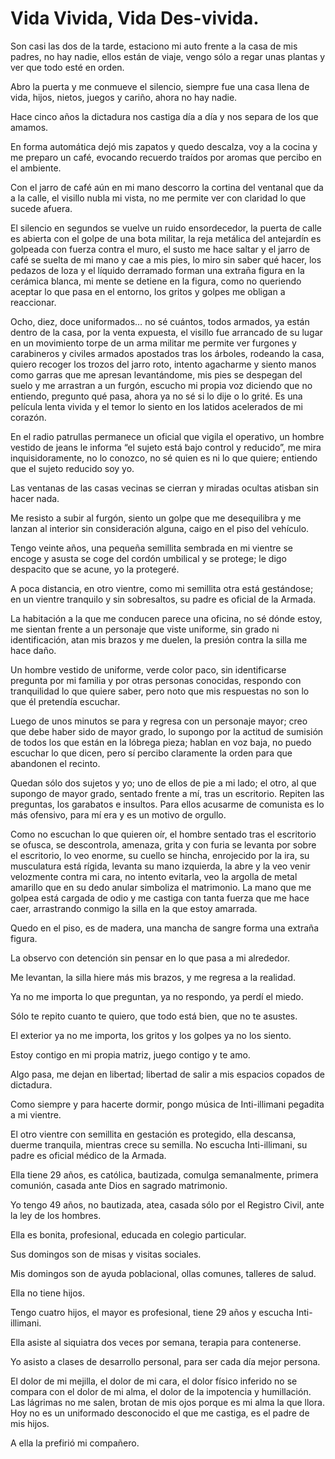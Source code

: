# Vida Vivida, Vida Des-vivida.

Son casi las dos de la tarde, estaciono mi auto frente a la casa de
mis padres, no hay nadie, ellos están de viaje, vengo sólo a regar
unas plantas y ver que todo esté en orden.

Abro la puerta y me conmueve el silencio, siempre fue una casa llena
de vida, hijos, nietos, juegos y cariño, ahora no hay nadie.

Hace cinco años la dictadura nos castiga día a día y nos separa de los
que amamos.

En forma automática dejó mis zapatos y quedo descalza, voy a la cocina
y me preparo un café, evocando recuerdo traídos por aromas que percibo
en el ambiente.

Con el jarro de café aún en mi mano descorro la cortina del ventanal
que da a la calle, el visillo nubla mi vista, no me permite ver con
claridad lo que sucede afuera.

El silencio en segundos se vuelve un ruido ensordecedor, la puerta de
calle es abierta con el golpe de una bota militar, la reja metálica
del antejardín es golpeada con fuerza contra el muro, el susto me hace
saltar y el jarro de café se suelta de mi mano y cae a mis pies, lo
miro sin saber qué hacer, los pedazos de loza y el líquido derramado
forman una extraña figura en la cerámica blanca, mi mente se detiene
en la figura, como no queriendo aceptar lo que pasa en el entorno, los
gritos y golpes me obligan a reaccionar.

Ocho, diez, doce uniformados… no sé cuántos, todos armados, ya están
dentro de la casa, por la venta expuesta, el visillo fue arrancado de
su lugar en un movimiento torpe de un arma militar me permite ver
furgones y carabineros y civiles armados apostados tras los árboles,
rodeando la casa, quiero recoger los trozos del jarro roto, intento
agacharme y siento manos como garras que me apresan levantándome, mis
pies se despegan del suelo y me arrastran a un furgón, escucho mi
propia voz diciendo que no entiendo, pregunto qué pasa, ahora ya no sé
si lo dije o lo grité. Es una película lenta vivida y el temor lo
siento en los latidos acelerados de mi corazón.

En el radio patrullas permanece un oficial que vigila el operativo, un
hombre vestido de jeans le informa “el sujeto está bajo control y
reducido”, me mira inquisidoramente, no lo conozco, no sé quien es ni
lo que quiere; entiendo que el sujeto reducido soy yo.

Las ventanas de las casas vecinas se cierran y miradas ocultas atisban
sin hacer nada.

Me resisto a subir al furgón, siento un golpe que me desequilibra y me
lanzan al interior sin consideración alguna, caigo en el piso del
vehículo.

Tengo veinte años, una pequeña semillita sembrada en mi vientre se
encoge y asusta se coge del cordón umbilical y se protege; le digo
despacito que se acune, yo la protegeré.

A poca distancia, en otro vientre, como mi semillita otra está
gestándose; en un vientre tranquilo y sin sobresaltos, su padre es
oficial de la Armada.

La habitación a la que me conducen parece una oficina, no sé dónde
estoy, me sientan frente a un personaje que viste uniforme, sin grado
ni identificación, atan mis brazos y me duelen, la presión contra la
silla me hace daño.

Un hombre vestido de uniforme, verde color paco, sin identificarse
pregunta por mi familia y por otras personas conocidas, respondo con
tranquilidad lo que quiere saber, pero noto que mis respuestas no son
lo que él pretendía escuchar.

Luego de unos minutos se para y regresa con un personaje mayor; creo
que debe haber sido de mayor grado, lo supongo por la actitud de
sumisión de todos los que están en la lóbrega pieza; hablan en voz
baja, no puedo escuchar lo que dicen, pero sí percibo claramente la
orden para que abandonen el recinto.

Quedan sólo dos sujetos y yo; uno de ellos de pie a mi lado; el otro,
al que supongo de mayor grado, sentado frente a mí, tras un
escritorio. Repiten las preguntas, los garabatos e insultos. Para
ellos acusarme de comunista es lo más ofensivo, para mí era y es un
motivo de orgullo.

Como no escuchan lo que quieren oír, el hombre sentado tras el
escritorio se ofusca, se descontrola, amenaza, grita y con furia se
levanta por sobre el escritorio, lo veo enorme, su cuello se hincha,
enrojecido por la ira, su musculatura está rígida, levanta su mano
izquierda, la abre y la veo venir velozmente contra mi cara, no
intento evitarla, veo la argolla de metal amarillo que en su dedo
anular simboliza el matrimonio. La mano que me golpea está cargada de
odio y me castiga con tanta fuerza que me hace caer, arrastrando
conmigo la silla en la que estoy amarrada.

Quedo en el piso, es de madera, una mancha de sangre forma una extraña
figura.

La observo con detención sin pensar en lo que pasa a mi alrededor.

Me levantan, la silla hiere más mis brazos, y me regresa a la realidad.

Ya no me importa lo que preguntan, ya no respondo, ya perdí el miedo.

Sólo te repito cuanto te quiero, que todo está bien, que no te asustes.

El exterior ya no me importa, los gritos y los golpes ya no los siento.

Estoy contigo en mi propia matriz, juego contigo y te amo.

Algo pasa, me dejan en libertad; libertad de salir a mis espacios
copados de dictadura.

Como siempre y para hacerte dormir, pongo música de Inti-illimani
pegadita a mi vientre.

El otro vientre con semillita en gestación es protegido, ella
descansa, duerme tranquila, mientras crece su semilla. No escucha
Inti-illimani, su padre es oficial médico de la Armada.

Ella tiene 29 años, es católica, bautizada, comulga semanalmente,
primera comunión, casada ante Dios en sagrado matrimonio.

Yo tengo 49 años, no bautizada, atea, casada sólo por el Registro
Civil, ante la ley de los hombres.

Ella es bonita, profesional, educada en colegio particular.

Sus domingos son de misas y visitas sociales.

Mis domingos son de ayuda poblacional, ollas comunes, talleres de salud.

Ella no tiene hijos.

Tengo cuatro hijos, el mayor es profesional, tiene 29 años y escucha
Inti-illimani.

Ella asiste al siquiatra dos veces por semana, terapia para contenerse.

Yo asisto a clases de desarrollo personal, para ser cada día mejor persona.

El dolor de mi mejilla, el dolor de mi cara, el dolor físico inferido
no se compara con el dolor de mi alma, el dolor de la impotencia y
humillación. Las lágrimas no me salen, brotan de mis ojos porque es mi
alma la que llora. Hoy no es un uniformado desconocido el que me
castiga, es el padre de mis hijos.

A ella la prefirió mi compañero.
